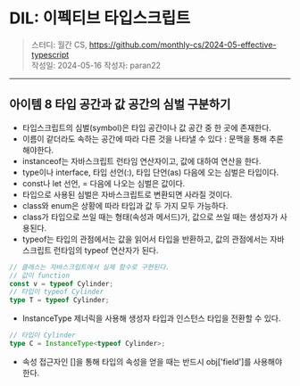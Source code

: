 # DIL: 이펙티브 타입스크립트

> 스터디: 월간 CS, https://github.com/monthly-cs/2024-05-effective-typescript  
> 작성일: 2024-05-16
> 작성자: paran22

---

## 아이템 8 타입 공간과 값 공간의 심벌 구분하기
- 타입스크립트의 심벌(symbol)은 타입 공간이나 값 공간 중 한 곳에 존재한다.
- 이름이 같더라도 속하는 공간에 따라 다른 것을 나타낼 수 있다 : 문맥을 통해 추론해야한다.
- instanceof는 자바스크립트 런타임 연산자이고, 값에 대하여 연산을 한다.
- type이나 interface, 타입 선언(:), 타입 단언(as) 다음에 오는 심벌은 타입이다.
- const나 let 선언, = 다음에 나오는 심벌은 값이다.
- 타입으로 사용된 심벌은 자바스크립트로 변환되면 사라질 것이다.
- class와 enum은 상황에 따라 타입과 값 두 가지 모두 가능하다.
- class가 타입으로 쓰일 때는 형태(속성과 메서드)가, 값으로 쓰일 때는 생성자가 사용된다.
- typeof는 타입의 관점에서는 값을 읽어서 타입을 반환하고, 값의 관점에서는 자바스크립트 런타임의 typeof 연산자가 된다.
```ts
// 클래스는 자바스크립트에서 실제 함수로 구현된다.
// 값이 function
const v = typeof Cylinder;
// 타입이 typeof Cylinder
type T = typeof Cylinder;
```
- InstanceType 제너릭을 사용해 생성자 타입과 인스턴스 타입을 전환할 수 있다.
```ts
// 타입이 Cylinder
type C = InstanceType<typeof Cylinder>;
```
- 속성 접근자인 []을 통해 타입의 속성을 얻을 때는 반드시 obj['field']를 사용해야 한다.
